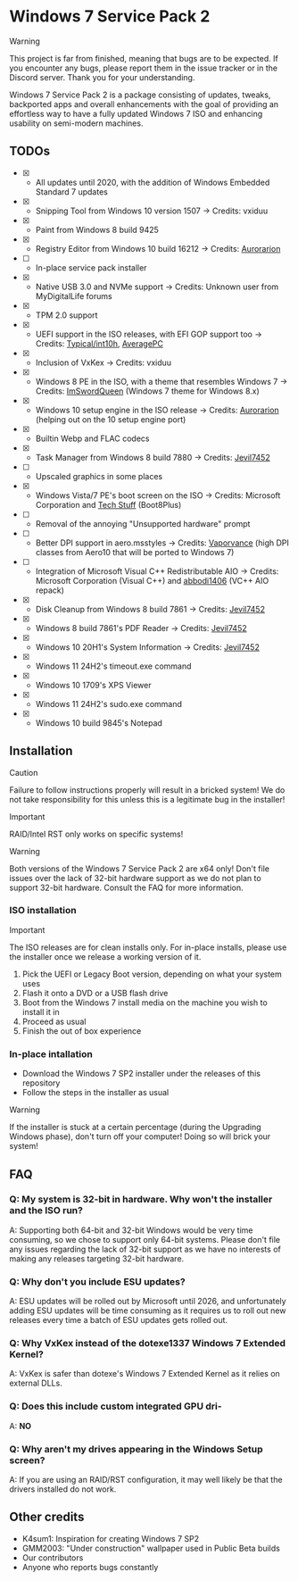 # Windows 7 Service Pack 2

> [!WARNING]
> This project is far from finished, meaning that bugs are to be expected. If you encounter any bugs, please report them in the issue tracker or in the Discord server. Thank you for your understanding.

Windows 7 Service Pack 2 is a package consisting of updates, tweaks, backported apps and overall enhancements with the goal of providing an effortless way to have a fully updated Windows 7 ISO and enhancing usability on semi-modern machines.

## TODOs

- [x] - All updates until 2020, with the addition of Windows Embedded Standard 7 updates
- [x] - Snipping Tool from Windows 10 version 1507 -> Credits: vxiduu
- [X] - Paint from Windows 8 build 9425
- [x] - Registry Editor from Windows 10 build 16212 -> Credits: [Aurorarion](https://github.com/AurorarionWin/)
- [ ] - In-place service pack installer
- [x] - Native USB 3.0 and NVMe support -> Credits: Unknown user from MyDigitalLife forums
- [x] - TPM 2.0 support
- [X] - UEFI support in the ISO releases, with EFI GOP support too -> Credits: [Typical/int10h](https://github.com/Typical0), [AveragePC](https://github.com/FaultyFaulty-glitch/)
- [x] - Inclusion of VxKex -> Credits: vxiduu
- [x] - Windows 8 PE in the ISO, with a theme that resembles Windows 7 -> Credits: [ImSwordQueen](https://github.com/ImSwordQueen/) (Windows 7 theme for Windows 8.x)
- [x] - Windows 10 setup engine in the ISO release -> Credits: [Aurorarion](https://github.com/AurorarionWin/) (helping out on the 10 setup engine port)
- [x] - Builtin Webp and FLAC codecs
- [x] - Task Manager from Windows 8 build 7880 -> Credits: [Jevil7452](https://github.com/Jevil7452)
- [ ] - Upscaled graphics in some places
- [x] - Windows Vista/7 PE's boot screen on the ISO -> Credits: Microsoft Corporation and [Tech Stuff](https://github.com/teknixstuff) (Boot8Plus)
- [ ] - Removal of the annoying "Unsupported hardware" prompt 
- [ ] - Better DPI support in aero.msstyles -> Credits: [Vaporvance](https://www.deviantart.com/vaporvance) (high DPI classes from Aero10 that will be ported to Windows 7)
- [ ] - Integration of Microsoft Visual C++ Redistributable AIO -> Credits: Microsoft Corporation (Visual C++) and [abbodi1406](https://github.com/abbodi1406/) (VC++ AIO repack)
- [X] - Disk Cleanup from Windows 8 build 7861 -> Credits: [Jevil7452](https://github.com/Jevil7452)
- [X] - Windows 8 build 7861's PDF Reader -> Credits: [Jevil7452](https://github.com/Jevil7452)
- [X] - Windows 10 20H1's System Information -> Credits: [Jevil7452](https://github.com/Jevil7452)
- [X] - Windows 11 24H2's timeout.exe command
- [X] - Windows 10 1709's XPS Viewer
- [X] - Windows 11 24H2's sudo.exe command
- [X] - Windows 10 build 9845's Notepad

## Installation

> [!CAUTION]
> Failure to follow instructions properly will result in a bricked system! We do not take responsibility for this unless this is a legitimate bug in the installer!

> [!IMPORTANT]
> RAID/Intel RST only works on specific systems!

> [!WARNING]
> Both versions of the Windows 7 Service Pack 2 are x64 only! Don't file issues over the lack of 32-bit hardware support as we do not plan to support 32-bit hardware. Consult the FAQ for more information.

### ISO installation

> [!IMPORTANT]
> The ISO releases are for clean installs only. For in-place installs, please use the installer once we release a working version of it.

1. Pick the UEFI or Legacy Boot version, depending on what your system uses
2. Flash it onto a DVD or a USB flash drive
3. Boot from the Windows 7 install media on the machine you wish to install it in
4. Proceed as usual
5. Finish the out of box experience

### In-place intallation

- Download the Windows 7 SP2 installer under the releases of this repository
- Follow the steps in the installer as usual

> [!WARNING]
> If the installer is stuck at a certain percentage (during the Upgrading Windows phase), don't turn off your computer! Doing so will brick your system!

## FAQ

### Q: My system is 32-bit in hardware. Why won't the installer and the ISO run?

A: Supporting both 64-bit and 32-bit Windows would be very time consuming, so we chose to support only 64-bit systems. Please don't file any issues regarding the lack of 32-bit support as we have no interests of making any releases targeting 32-bit hardware.

### Q: Why don't you include ESU updates?

A: ESU updates will be rolled out by Microsoft until 2026, and unfortunately adding ESU updates will be time consuming as it requires us to roll out new releases every time a batch of ESU updates gets rolled out.

### Q: Why VxKex instead of the dotexe1337 Windows 7 Extended Kernel?

A: VxKex is safer than dotexe's Windows 7 Extended Kernel as it relies on external DLLs.

### Q: Does this include custom integrated GPU dri-

A: **NO**

### Q: Why aren't my drives appearing in the Windows Setup screen?

A: If you are using an RAID/RST configuration, it may well likely be that the drivers installed do not work.

## Other credits

- K4sum1: Inspiration for creating Windows 7 SP2
- GMM2003: "Under construction" wallpaper used in Public Beta builds
- Our contributors
- Anyone who reports bugs constantly
